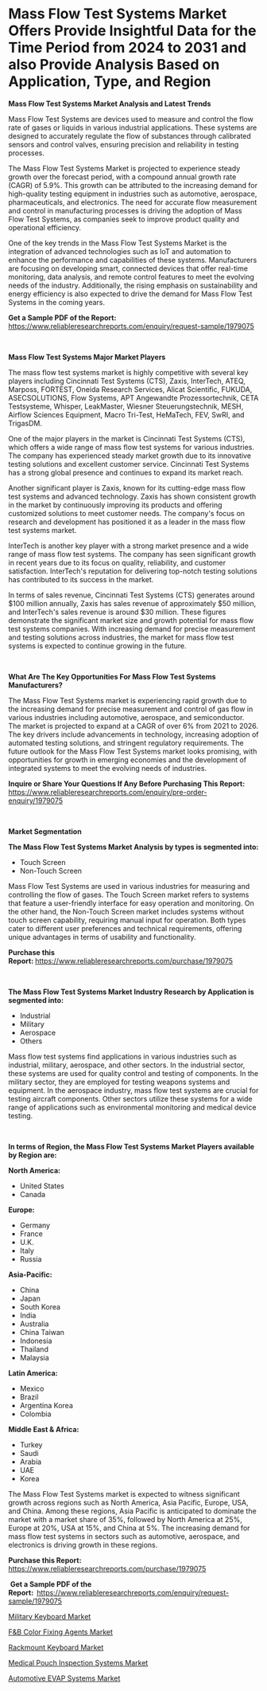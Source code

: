 <p><h1>Mass Flow Test Systems Market Offers Provide Insightful Data for the Time Period from 2024 to 2031 and also Provide Analysis Based on Application, Type, and Region</h1></p><p><strong>Mass Flow Test Systems Market Analysis and Latest Trends</strong></p>
<p><p>Mass Flow Test Systems are devices used to measure and control the flow rate of gases or liquids in various industrial applications. These systems are designed to accurately regulate the flow of substances through calibrated sensors and control valves, ensuring precision and reliability in testing processes.</p><p>The Mass Flow Test Systems Market is projected to experience steady growth over the forecast period, with a compound annual growth rate (CAGR) of 5.9%. This growth can be attributed to the increasing demand for high-quality testing equipment in industries such as automotive, aerospace, pharmaceuticals, and electronics. The need for accurate flow measurement and control in manufacturing processes is driving the adoption of Mass Flow Test Systems, as companies seek to improve product quality and operational efficiency.</p><p>One of the key trends in the Mass Flow Test Systems Market is the integration of advanced technologies such as IoT and automation to enhance the performance and capabilities of these systems. Manufacturers are focusing on developing smart, connected devices that offer real-time monitoring, data analysis, and remote control features to meet the evolving needs of the industry. Additionally, the rising emphasis on sustainability and energy efficiency is also expected to drive the demand for Mass Flow Test Systems in the coming years.</p></p>
<p><strong>Get a Sample PDF of the Report:&nbsp;</strong> <a href="https://www.reliableresearchreports.com/enquiry/request-sample/1979075">https://www.reliableresearchreports.com/enquiry/request-sample/1979075</a></p>
<p>&nbsp;</p>
<p><strong>Mass Flow Test Systems Major Market Players</strong></p>
<p><p>The mass flow test systems market is highly competitive with several key players including Cincinnati Test Systems (CTS), Zaxis, InterTech, ATEQ, Marposs, FORTEST, Oneida Research Services, Alicat Scientific, FUKUDA, ASECSOLUTIONS, Flow Systems, APT Angewandte Prozessortechnik, CETA Testsysteme, Whisper, LeakMaster, Wiesner Steuerungstechnik, MESH, Airflow Sciences Equipment, Macro Tri-Test, HeMaTech, FEV, SwRI, and TrigasDM.</p><p>One of the major players in the market is Cincinnati Test Systems (CTS), which offers a wide range of mass flow test systems for various industries. The company has experienced steady market growth due to its innovative testing solutions and excellent customer service. Cincinnati Test Systems has a strong global presence and continues to expand its market reach.</p><p>Another significant player is Zaxis, known for its cutting-edge mass flow test systems and advanced technology. Zaxis has shown consistent growth in the market by continuously improving its products and offering customized solutions to meet customer needs. The company's focus on research and development has positioned it as a leader in the mass flow test systems market.</p><p>InterTech is another key player with a strong market presence and a wide range of mass flow test systems. The company has seen significant growth in recent years due to its focus on quality, reliability, and customer satisfaction. InterTech's reputation for delivering top-notch testing solutions has contributed to its success in the market.</p><p>In terms of sales revenue, Cincinnati Test Systems (CTS) generates around $100 million annually, Zaxis has sales revenue of approximately $50 million, and InterTech's sales revenue is around $30 million. These figures demonstrate the significant market size and growth potential for mass flow test systems companies. With increasing demand for precise measurement and testing solutions across industries, the market for mass flow test systems is expected to continue growing in the future.</p></p>
<p>&nbsp;</p>
<p><strong>What Are The Key Opportunities For Mass Flow Test Systems Manufacturers?</strong></p>
<p><p>The Mass Flow Test Systems market is experiencing rapid growth due to the increasing demand for precise measurement and control of gas flow in various industries including automotive, aerospace, and semiconductor. The market is projected to expand at a CAGR of over 6% from 2021 to 2026. The key drivers include advancements in technology, increasing adoption of automated testing solutions, and stringent regulatory requirements. The future outlook for the Mass Flow Test Systems market looks promising, with opportunities for growth in emerging economies and the development of integrated systems to meet the evolving needs of industries.</p></p>
<p><strong>Inquire or Share Your Questions If Any Before Purchasing This Report:</strong> <a href="https://www.reliableresearchreports.com/enquiry/pre-order-enquiry/1979075">https://www.reliableresearchreports.com/enquiry/pre-order-enquiry/1979075</a></p>
<p>&nbsp;</p>
<p><strong>Market Segmentation</strong></p>
<p><strong>The Mass Flow Test Systems Market Analysis by types is segmented into:</strong></p>
<p><ul><li>Touch Screen</li><li>Non-Touch Screen</li></ul></p>
<p><p>Mass Flow Test Systems are used in various industries for measuring and controlling the flow of gases. The Touch Screen market refers to systems that feature a user-friendly interface for easy operation and monitoring. On the other hand, the Non-Touch Screen market includes systems without touch screen capability, requiring manual input for operation. Both types cater to different user preferences and technical requirements, offering unique advantages in terms of usability and functionality.</p></p>
<p><strong>Purchase this Report:&nbsp;</strong><a href="https://www.reliableresearchreports.com/purchase/1979075">https://www.reliableresearchreports.com/purchase/1979075</a></p>
<p>&nbsp;</p>
<p><strong>The Mass Flow Test Systems Market Industry Research by Application is segmented into:</strong></p>
<p><ul><li>Industrial</li><li>Military</li><li>Aerospace</li><li>Others</li></ul></p>
<p><p>Mass flow test systems find applications in various industries such as industrial, military, aerospace, and other sectors. In the industrial sector, these systems are used for quality control and testing of components. In the military sector, they are employed for testing weapons systems and equipment. In the aerospace industry, mass flow test systems are crucial for testing aircraft components. Other sectors utilize these systems for a wide range of applications such as environmental monitoring and medical device testing.</p></p>
<p>&nbsp;</p>
<p><strong>In terms of Region, the Mass Flow Test Systems Market Players available by Region are:</strong></p>
<p>
    <p> <strong> North America: </strong>
        <ul>
            <li>United States</li>
            <li>Canada</li>
        </ul>
        </p> 
    <p> <strong> Europe: </strong>
        <ul>
            <li>Germany</li>
            <li>France</li>
            <li>U.K.</li>
            <li>Italy</li>
            <li>Russia</li>
        </ul>
        </p> 
    <p> <strong> Asia-Pacific: </strong>
        <ul>
            <li>China</li>
            <li>Japan</li>
            <li>South Korea</li>
            <li>India</li>
            <li>Australia</li>
            <li>China Taiwan</li>
            <li>Indonesia</li>
            <li>Thailand</li>
            <li>Malaysia</li>
        </ul>
        </p> 
    <p> <strong> Latin America: </strong>
        <ul>
            <li>Mexico</li>
            <li>Brazil</li>
            <li>Argentina Korea</li>
            <li>Colombia</li>
        </ul>
        </p> 
    <p> <strong> Middle East & Africa: </strong>
        <ul>
            <li>Turkey</li>
            <li>Saudi</li>
            <li>Arabia</li>
            <li>UAE</li>
            <li>Korea</li>
        </ul>
    </p>
    </p>
<p><p>The Mass Flow Test Systems market is expected to witness significant growth across regions such as North America, Asia Pacific, Europe, USA, and China. Among these regions, Asia Pacific is anticipated to dominate the market with a market share of 35%, followed by North America at 25%, Europe at 20%, USA at 15%, and China at 5%. The increasing demand for mass flow test systems in sectors such as automotive, aerospace, and electronics is driving growth in these regions.</p></p>
<p><strong>Purchase this Report: </strong><a href="https://www.reliableresearchreports.com/purchase/1979075">https://www.reliableresearchreports.com/purchase/1979075</a></p>
<p>&nbsp;<strong>Get a Sample PDF of the Report:&nbsp;&nbsp;</strong><a href="https://www.reliableresearchreports.com/enquiry/request-sample/1979075">https://www.reliableresearchreports.com/enquiry/request-sample/1979075</a></p>
<p><strong></strong></p>
<p><p><a href="https://view.publitas.com/reportprime-1/military-keyboard-market-size-share-trends-analysis-report-by-material-by-type-by-end-user-by-region-and-segment-forecasts-2024-2031/">Military Keyboard Market</a></p><p><a href="https://military-diascia-e68.notion.site/F-B-Color-Fixing-Agents-Market-Size-Growth-Outlook-from-2024-to-2031-projecting-at-Market-s-Trends-aea8d3caf4d04780910bbf6bc367ad00">F&B Color Fixing Agents Market</a></p><p><a href="https://view.publitas.com/reportprime-1/rackmount-keyboard-market-size-evaluating-its-market-trends-growth-and-projections-2024-2031/">Rackmount Keyboard Market</a></p><p><a href="https://meowing-canidae-761.notion.site/Medical-Pouch-Inspection-Systems-Market-Size-Focuses-on-Market-Dynamics-In-Depth-Analysis-and-Futur-730b9ffb814840268fc4d4ee2f13da4a">Medical Pouch Inspection Systems Market</a></p><p><a href="https://sudsy-motorcycle-bbc.notion.site/Automotive-EVAP-Systems-Market-Growth-Market-Trends-COVID-19-Impact-and-Forecasts-for-period-from-437e6d60dad24a65bf600d5c8df192f7">Automotive EVAP Systems Market</a></p></p>